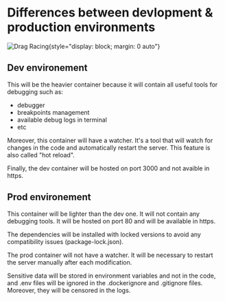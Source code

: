 # Differences between devlopment & production environments

![Drag Racing](dev_vs_prod.png){style="display: block; margin: 0 auto"}

## Dev environement

This will be the heavier container because it will contain all useful tools for debugging such as:

- debugger
- breakpoints management
- available debug logs in terminal
- etc

Moreover, this container will have a watcher. It's a tool that will watch for changes in the code and automatically restart the server. This feature is also called "hot reload".

Finally, the dev container will be hosted on port 3000 and not avaible in https.

## Prod environement

This container will be lighter than the dev one. It will not contain any debugging tools. It will be hosted on port 80 and will be available in https.

The dependencies will be installed with locked versions to avoid any compatibility issues (package-lock.json).

The prod container will not have a watcher. It will be necessary to restart the server manually after each modification.

Sensitive data will be stored in environment variables and not in the code, and .env files will be ignored in the .dockerignore and .gitignore files. Moreover, they will be censored in the logs.
